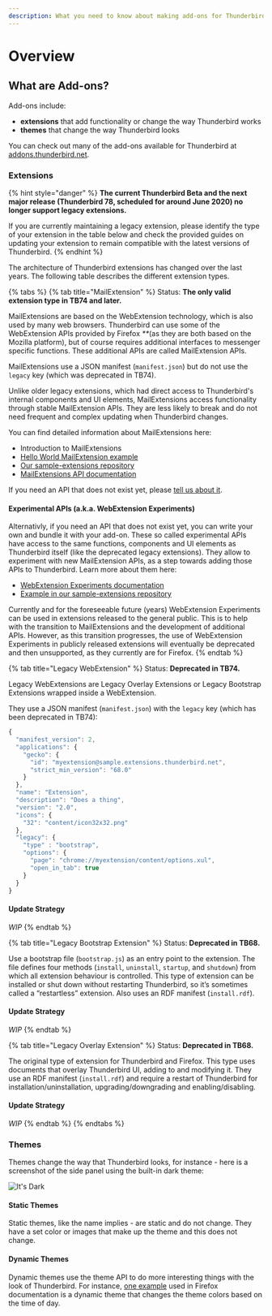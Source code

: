 ```yaml
---
description: What you need to know about making add-ons for Thunderbird.
---
```


# Overview

## What are Add-ons?

Add-ons include:

* **extensions** that add functionality or change the way Thunderbird works
* **themes** that change the way Thunderbird looks

You can check out many of the add-ons available for Thunderbird at [addons.thunderbird.net](https://addons.thunderbird.net).

### Extensions

{% hint style="danger" %}
**The current Thunderbird Beta and the next major release \(Thunderbird 78, scheduled for around June 2020\) no longer support legacy extensions.**

If you are currently maintaining a legacy extension, please identify the type of your extension in the table below and check the provided guides on updating your extension to remain compatible with the latest versions of Thunderbird.
{% endhint %}

The architecture of Thunderbird extensions has changed over the last years. The following table describes the different extension types.

{% tabs %}
{% tab title="MailExtension" %}
Status: **The only valid extension type in TB74 and later.**

MailExtensions are based on the WebExtension technology, which is also used by many web browsers. Thunderbird can use some of the WebExtension APIs provided by Firefox _\*\*_\(as they are both based on the Mozilla platform\), but of course requires additional interfaces to messenger specific functions. These additional APIs are called MailExtension APIs.

MailExtensions use a JSON manifest \(`manifest.json`\) but do not use the `legacy` key \(which was deprecated in TB74\).

Unlike older legacy extensions, which had direct access to Thunderbird's internal components and UI elements, MailExtensions access functionality through stable MailExtension APIs. They are less likely to break and do not need frequent and complex updating when Thunderbird changes.

You can find detailed information about MailExtensions here:

* Introduction to MailExtensions
* [Hello World MailExtension example](https://developer.thunderbird.net/add-ons/examples/hello-world-add-on)
* [Our sample-extensions repository](https://github.com/thundernest/sample-extensions/tree/master/experiment)
* [MailExtensions API documentation](https://thunderbird-webextensions.readthedocs.io/)

If you need an API that does not exist yet, please [tell us about it](https://bugzilla.mozilla.org/enter_bug.cgi?product=Thunderbird&component=Add-Ons%3A+Extensions+API).

#### Experimental APIs \(a.k.a. WebExtension Experiments\)

Alternativly, if you need an API that does not exist yet, you can write your own and bundle it with your add-on. These so called experimental APIs have access to the same functions, components and UI elements as Thunderbird itself \(like the deprecated legacy extensions\). They allow to experiment with new MailExtension APIs, as a step towards adding those APIs to Thunderbird. Learn more about them here:

* [WebExtension Experiments documentation](https://thunderbird-webextensions.readthedocs.io/en/68/how-to/experiments.html)
* [Example in our sample-extensions repository](https://github.com/thundernest/sample-extensions/tree/master/experiment)

Currently and for the foreseeable future \(years\) WebExtension Experiments can be used in extensions released to the general public. This is to help with the transition to MailExtensions and the development of additional APIs. However, as this transition progresses, the use of WebExtension Experiments in publicly released extensions will eventually be deprecated and then unsupported, as they currently are for Firefox.
{% endtab %}

{% tab title="Legacy WebExtension" %}
Status: **Deprecated in TB74.**

Legacy WebExtensions are Legacy Overlay Extensions or Legacy Bootstrap Extensions wrapped inside a WebExtension.

They use a JSON manifest \(`manifest.json`\) with the `legacy` key \(which has been deprecated in TB74\):

```javascript
{
  "manifest_version": 2,
  "applications": {
    "gecko": {
      "id": "myextension@sample.extensions.thunderbird.net",
      "strict_min_version": "68.0"
    }
  },
  "name": "Extension",
  "description": "Does a thing",
  "version": "2.0",
  "icons": {
    "32": "content/icon32x32.png"
  },
  "legacy": {
    "type" : "bootstrap",
    "options": {
      "page": "chrome://myextension/content/options.xul",
      "open_in_tab": true
    }
  }
}
```

#### Update Strategy

_WIP_
{% endtab %}

{% tab title="Legacy Bootstrap Extension" %}
Status: **Deprecated in TB68.**

Use a bootstrap file \(`bootstrap.js`\) as an entry point to the extension. The file defines four methods \(`install`, `uninstall`, `startup`, and `shutdown`\) from which all extension behaviour is controlled. This type of extension can be installed or shut down without restarting Thunderbird, so it’s sometimes called a “restartless” extension. Also uses an RDF manifest \(`install.rdf`\).

#### Update Strategy

_WIP_
{% endtab %}

{% tab title="Legacy Overlay Extension" %}
Status: **Deprecated in TB68.**

The original type of extension for Thunderbird and Firefox. This type uses documents that overlay Thunderbird UI, adding to and modifying it. They use an RDF manifest \(`install.rdf`\) and require a restart of Thunderbird for installation/uninstallation, upgrading/downgrading and enabling/disabling.

#### Update Strategy

_WIP_
{% endtab %}
{% endtabs %}

### Themes

Themes change the way that Thunderbird looks, for instance - here is a screenshot of the side panel using the built-in dark theme:

![It&apos;s Dark](../.gitbook/assets/screenshot-from-2019-03-23-13-47-57.png)

#### Static Themes

Static themes, like the name implies - are static and do not change. They have a set color or images that make up the theme and this does not change.

#### Dynamic Themes

Dynamic themes use the theme API to do more interesting things with the look of Thunderbird. For instance, [one example](https://developer.mozilla.org/en-US/docs/Mozilla/Add-ons/Themes/Theme_concepts#Dynamic_themes) used in Firefox documentation is a dynamic theme that changes the theme colors based on the time of day.


